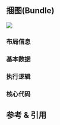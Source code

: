 ## 捆图(Bundle)

![](https:/img.sz-p.cn/d3Layout-bundle.png)

### 布局信息
### 基本数据
### 执行逻辑
### 核心代码

## 参考 & 引用
